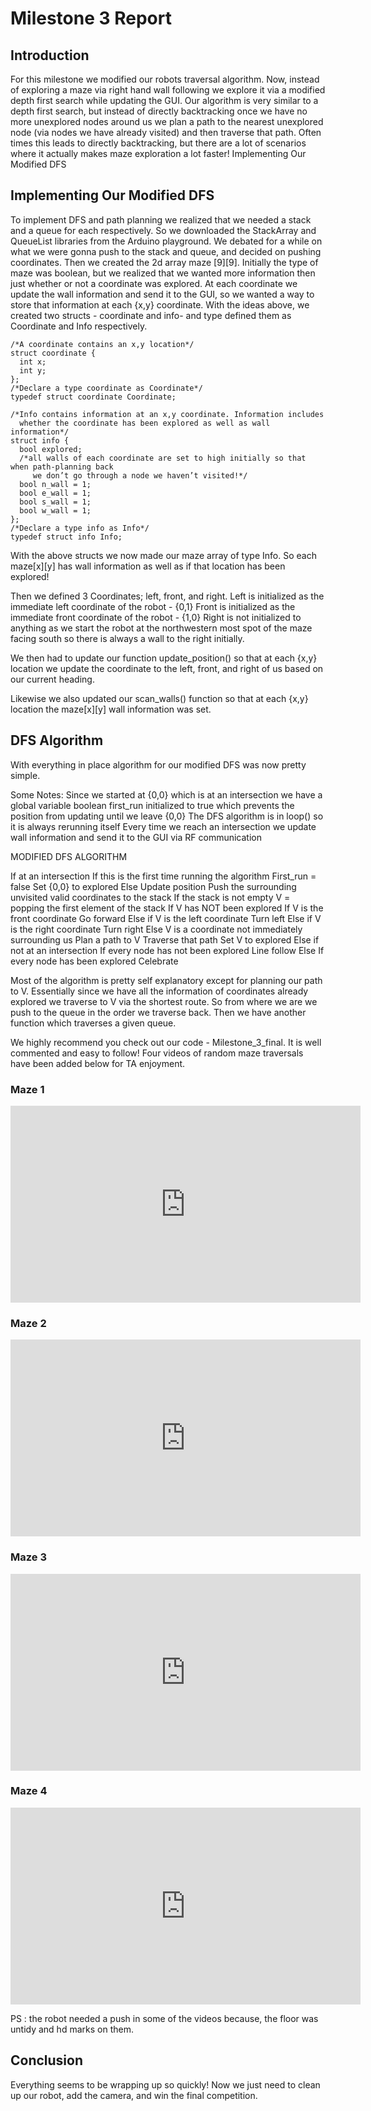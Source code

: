 # Milestone 3 Report

## Introduction
For this milestone we modified our robots traversal algorithm. Now, instead of exploring a maze via right hand wall following we explore it via a modified depth first search while updating the GUI.
Our algorithm is very similar to a depth first search, but instead of directly backtracking once we have no more unexplored nodes around us we plan a path to the nearest unexplored node (via nodes we have already visited) and then traverse that path. Often times this leads to directly backtracking, but there are a lot of scenarios where it actually makes maze exploration a lot faster!
Implementing Our Modified DFS

## Implementing Our Modified DFS
To implement DFS and path planning we realized that we needed a stack and a queue for each respectively. So we downloaded the StackArray and QueueList libraries from the Arduino playground. 
We debated for a while on what we were gonna push to the stack and queue, and decided on pushing  coordinates. 
Then we created the 2d array maze [9][9]. Initially the type of maze was boolean, but we realized that we wanted more information then just whether or not a coordinate was explored. At each coordinate we update the wall information and send it to the GUI, so we wanted a way to store that information at each {x,y} coordinate.
With the ideas above, we created two structs - coordinate and info- and type defined them as Coordinate and Info respectively. 
```
/*A coordinate contains an x,y location*/
struct coordinate {
  int x;
  int y;
};
/*Declare a type coordinate as Coordinate*/
typedef struct coordinate Coordinate;

/*Info contains information at an x,y coordinate. Information includes
  whether the coordinate has been explored as well as wall information*/
struct info {
  bool explored;
  /*all walls of each coordinate are set to high initially so that when path-planning back
     we don’t go through a node we haven’t visited!*/
  bool n_wall = 1;
  bool e_wall = 1;
  bool s_wall = 1;
  bool w_wall = 1;
};
/*Declare a type info as Info*/
typedef struct info Info;
```
With the above structs we now made our maze array of type Info. So each maze[x][y] has wall 
information as well as if that location has been explored!

Then we defined 3 Coordinates; left, front, and right. 
Left is initialized as the immediate left coordinate of the robot - {0,1}
Front is initialized as the immediate front coordinate of the robot - {1,0}
Right is not initialized to anything as we start the robot at the northwestern most spot of the maze facing south so there is always a wall to the right initially.

We then had to update our function update_position() so that at each {x,y} location we update the coordinate to the left, front, and right of us based on our current heading.

Likewise we also updated our scan_walls() function so that at each {x,y} location the maze[x][y] wall information was set.

## DFS Algorithm
With everything in place algorithm for our modified DFS was now pretty simple.

Some Notes:
Since we started at {0,0} which is at an intersection we have a global variable 
boolean first_run initialized to true which prevents the position from updating until we leave {0,0}
The DFS algorithm is in loop() so it is always rerunning itself
Every time we reach an intersection we update wall information and send it to the GUI via RF communication



MODIFIED DFS ALGORITHM

If at an intersection
	If this is the first time running the algorithm
		First_run = false
		Set {0,0} to explored
	Else
		Update position
	Push the surrounding unvisited valid coordinates to the stack
	If the stack is not empty
		V = popping the first element of the stack 
		If V has NOT been explored
			If V is the front coordinate
				Go forward
			Else if V is the left coordinate
				Turn left
			Else if V is the right coordinate
				Turn right
			Else V is a coordinate not immediately surrounding us
				Plan a path to V
				Traverse that path
			Set V to explored
Else if not at an intersection
	If every node has not been explored
		Line follow
	Else If every node has been explored
		Celebrate 

Most of the algorithm is pretty self explanatory except for planning our path to V. Essentially since we have all the information of coordinates already explored we traverse to V via the shortest route. So from where we are we push to the queue in the order we traverse back. Then we have another function which traverses a given queue.

We highly recommend you check out our code - Milestone_3_final. It is well commented and easy to follow!
Four videos of random maze traversals have been added below for TA enjoyment.
### Maze 1 

<iframe width="560" height="315" src="https://www.youtube.com/embed/Rysso7Qids8" frameborder="0" allow="accelerometer; autoplay; encrypted-media; gyroscope; picture-in-picture" allowfullscreen></iframe>

### Maze 2

<iframe width="560" height="315" src="https://www.youtube.com/embed/0EEmw8h-ASg" frameborder="0" allow="accelerometer; autoplay; encrypted-media; gyroscope; picture-in-picture" allowfullscreen></iframe>

### Maze 3

<iframe width="560" height="315" src="https://www.youtube.com/embed/fjXjdGmUN-Q" frameborder="0" allow="accelerometer; autoplay; encrypted-media; gyroscope; picture-in-picture" allowfullscreen></iframe>


### Maze 4

<iframe width="560" height="315" src="https://www.youtube.com/embed/of2bVynUP4U" frameborder="0" allow="accelerometer; autoplay; encrypted-media; gyroscope; picture-in-picture" allowfullscreen></iframe>

PS : the robot needed a push in some of the videos because, the floor was untidy and hd marks on them.

## Conclusion
Everything seems to be wrapping up so quickly! Now we just need to clean up our robot, add the camera, and win the final competition. 




